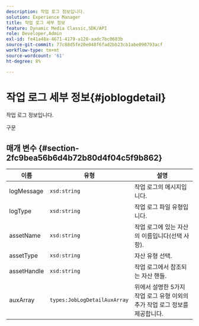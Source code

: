 ```yaml
---
description: 작업 로그 정보입니다.
solution: Experience Manager
title: 작업 로그 세부 정보
feature: Dynamic Media Classic,SDK/API
role: Developer,Admin
exl-id: fe41a48a-4671-4179-a128-aadc7bc0683b
source-git-commit: 77c88d5fe20e048f6fad2bb23cb1abe090793acf
workflow-type: tm+mt
source-wordcount: '61'
ht-degree: 8%

---
```


# 작업 로그 세부 정보{#joblogdetail}

작업 로그 정보입니다.

구문

## 매개 변수 {#section-2fc9bea56b6d4b72b80d4f04c5f9b862}

| 이름 | 유형 | 설명 |
|---|---|---|
| logMessage | `xsd:string` | 작업 로그의 메시지입니다. |
| logType | `xsd:string` | 작업 로그 파일 유형입니다. |
| assetName | `xsd:string` | 작업 로그에 있는 자산의 이름입니다(선택 사항). |
| assetType | `xsd:string` | 자산 유형 선택. |
| assetHandle | `xsd:string` | 작업 로그에서 참조되는 자산 핸들. |
| auxArray | `types:JobLogDetailAuxArray` | 위에서 설명한 5가지 작업 로그 유형 이외의 추가 작업 로그 정보를 제공합니다. |
